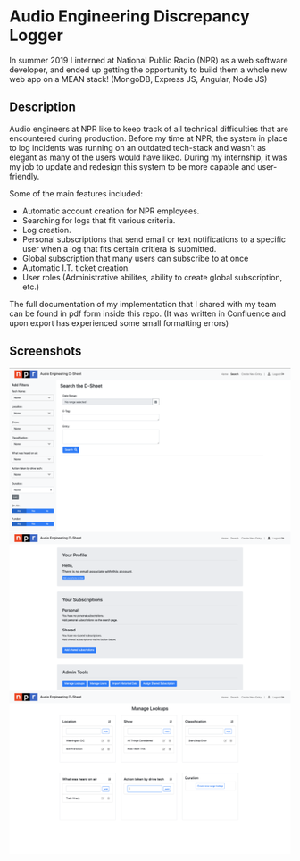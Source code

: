 # Audio Engineering Discrepancy Logger
In summer 2019 I interned at National Public Radio (NPR) as a web software developer, and ended up getting the opportunity to build them a whole new web app on a MEAN stack! (MongoDB, Express JS, Angular, Node JS)
## Description
Audio engineers at NPR like to keep track of all technical difficulties that are encountered during production. Before my
time at NPR, the system in place to log incidents was running on an outdated tech-stack and wasn't as elegant as many of the users would have liked. During my internship, it was my job to update and redesign this system to be more capable and user-friendly.

Some of the main features included:
- Automatic account creation for NPR employees.
- Searching for logs that fit various criteria.
- Log creation.
- Personal subscriptions that send email or text notifications to a specific user when a log that fits certain critiera is submitted.
- Global subscription that many users can subscribe to at once
- Automatic I.T. ticket creation.
- User roles (Administrative abilites, ability to create global subscription, etc.)

The full documentation of my implementation that I shared with my team can be found in pdf form inside this repo. (It was written in Confluence and upon 
export has experienced some small formatting errors)

## Screenshots
![search](/screenshots/AED-sheets_screenshot1.png)
![profile](/screenshots/AED-sheets_screenshot2.png)
![manage lookups](/screenshots/AED-sheets_screenshot3.png)
